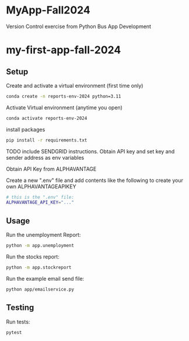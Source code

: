 # MyApp-Fall2024
Version Control exercise from Python Bus App Development

# my-first-app-fall-2024

## Setup

Create and activate a virtual environment (first time only)

```sh
conda create -n reports-env-2024 python=3.11
```

Activate Virtual environment (anytime you open)
```sh
conda activate reports-env-2024
```

install packages
```sh
pip install -r requirements.txt
```

TODO include SENDGRID instructions. Obtain API key and set key and sender address as env variables


Obtain API Key from ALPHAVANTAGE

Create a new ".env" file and add contents like the following to create your own ALPHAVANTAGEAPIKEY


```sh
# this is the ".env" file:
ALPHAVANTAGE_API_KEY="..."
```


## Usage

Run the unemployment Report:

```sh
python -m app.unemployment
```

Run the stocks report:

```sh
python -m app.stockreport
```

Run the example email send file:

```sh
python app/emailservice.py
```


## Testing

Run tests:

```sh
pytest
```